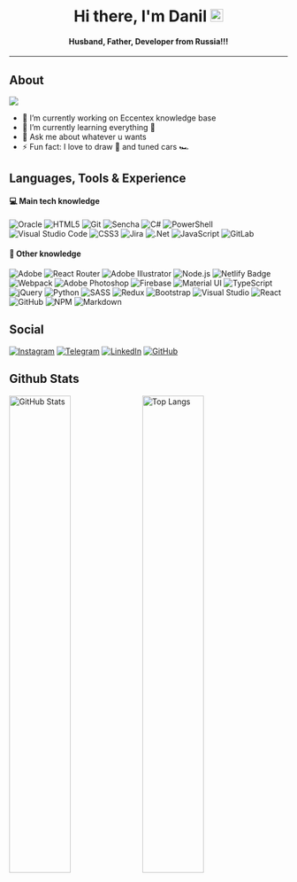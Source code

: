 <h1 align="center"> Hi there, I'm Danil <img src="https://raw.githubusercontent.com/MartinHeinz/MartinHeinz/master/wave.gif" width="23px"></h1>
<h4 align="center"> Husband, Father, Developer from Russia!!!</h4>

---

## About

![](https://komarev.com/ghpvc/?username=CrappyCodeMaker&style=flat)

- 🔭 I’m currently working on Eccentex knowledge base
- 🌱 I’m currently learning everything 🤯
- 💬 Ask me about whatever u wants
- ⚡ Fun fact: I love to draw 🎨 and tuned cars 🏎️

## Languages, Tools & Experience

#### 💻 Main tech knowledge

![Oracle](https://img.shields.io/badge/Oracle-F80000?logo=oracle&logoColor=white&style=flat)
![HTML5](https://img.shields.io/badge/HTML5-E34F26?logo=html5&logoColor=white&style=flat)
![Git](https://img.shields.io/badge/Git-F05032?logo=git&logoColor=white&style=flat)
![Sencha](https://img.shields.io/badge/Sencha-86BC40?logo=sencha&logoColor=white&style=flat)
![C#](https://img.shields.io/badge/c%23-%23239120.svg?style=for-the-badge&logo=c-sharp&logoColor=white&style=flat)
![PowerShell](https://img.shields.io/badge/PowerShell-5391FE?logo=powershell&logoColor=192534&color=0373b7&style=flat)
![Visual Studio Code](https://img.shields.io/badge/Visual%20Studio%20Code-007ACC?logo=visualstudiocode&logoColor=white&style=flat)
![CSS3](https://img.shields.io/badge/CSS3-1572B6?logo=css3&logoColor=white&style=flat)
![Jira](https://img.shields.io/badge/jira-%230A0FFF.svg?style=for-the-badge&logo=jira&logoColor=white&style=flat)
![.Net](https://img.shields.io/badge/.NET-5C2D91?style=for-the-badge&logo=.net&logoColor=white&style=flat)
![JavaScript](https://img.shields.io/badge/javascript-%23323330.svg?style=for-the-badge&logo=javascript&logoColor=%23F7DF1E&color=111&style=flat)
![GitLab](https://img.shields.io/badge/gitlab-%23181717.svg?style=for-the-badge&logo=gitlab&logoColor=white&color=111&style=flat)

#### 🧠 Other knowledge

![Adobe](https://img.shields.io/badge/Adobe-F00?logo=adobe&logoColor=white&style=flat)
![React Router](https://img.shields.io/badge/React_Router-CA4245?style=for-the-badge&logo=react-router&logoColor=white&style=flat)
![Adobe Illustrator](https://img.shields.io/badge/Adobe%20Illustrator-FF9A00?logo=adobeillustrator&logoColor=white&style=flat)
![Node.js](https://img.shields.io/badge/Node.js-393?logo=nodedotjs&logoColor=white&style=flat)
![Netlify Badge](https://img.shields.io/badge/Netlify-00C7B7?logo=netlify&logoColor=white&color=23bcb3&style=flat)
![Webpack](https://img.shields.io/badge/Webpack-8DD6F9?logo=webpack&logoColor=8acef2&color=1b74ba&style=flat)
![Adobe Photoshop](https://img.shields.io/badge/Adobe%20Photoshop-31A8FF?logo=adobephotoshop&logoColor=white&style=flat)
![Firebase](https://img.shields.io/badge/firebase-%23039BE5.svg?style=for-the-badge&logo=firebase&logoColor=ffbd2e&style=flat)
![Material UI](https://img.shields.io/badge/materialui-%230081CB.svg?style=for-the-badge&logo=material-ui&logoColor=white&style=flat)
![TypeScript](https://img.shields.io/badge/TypeScript-3178C6?logo=typescript&logoColor=white&style=flat)
![jQuery](https://img.shields.io/badge/jquery-%230769AD.svg?style=for-the-badge&logo=jquery&logoColor=white&style=flat)
![Python](https://img.shields.io/badge/python-%2314354C.svg?style=for-the-badge&logo=python&logoColor=ffc83d&color=3570a2&style=flat)
![SASS](https://img.shields.io/badge/SASS-hotpink.svg?style=for-the-badge&logo=SASS&logoColor=white&style=flat)
![Redux](https://img.shields.io/badge/redux-%23593d88.svg?style=for-the-badge&logo=redux&logoColor=white&style=flat)
![Bootstrap](https://img.shields.io/badge/bootstrap-%23563D7C.svg?style=for-the-badge&logo=bootstrap&logoColor=white&color=5a25a1&style=flat)
![Visual Studio](https://img.shields.io/badge/Visual%20Studio-5C2D91?logo=visualstudio&logoColor=white&style=flat)
![React](https://img.shields.io/badge/react-%2320232a.svg?style=for-the-badge&logo=react&logoColor=%2361DAFB&color=111&style=flat)
![GitHub](https://img.shields.io/badge/github-%23121011.svg?style=for-the-badge&logo=github&logoColor=7040AA&color=111&style=flat)
![NPM](https://img.shields.io/badge/NPM-%23000000.svg?style=for-the-badge&logo=npm&logoColor=white&color=111&style=flat)
![Markdown](https://img.shields.io/badge/Markdown-000?logo=markdown&logoColor=3193d4&color=111&style=flat)

## Social

[![Instagram](https://img.shields.io/badge/Instagram-%23E4405F.svg?style=for-the-badge&logo=Instagram&logoColor=white&style=flat)](https://www.instagram.com/danil_ej9)
[![Telegram](https://img.shields.io/badge/Telegram-2CA5E0?style=for-the-badge&logo=telegram&logoColor=white&style=flat)](https://t.me/RezniDa)
[![LinkedIn](https://img.shields.io/badge/linkedin-%230077B5.svg?style=for-the-badge&logo=linkedin&logoColor=white&style=flat)](https://www.linkedin.com/in/dani-dani)
[![GitHub](https://img.shields.io/badge/github-%23121011.svg?style=for-the-badge&logo=github&logoColor=7040AA&color=111&style=flat)](https://github.com/CrappyCodeMaker)

## Github Stats

<img src="https://github-readme-stats.vercel.app/api?username=CrappyCodeMaker&theme=nord&bg_color=DEG,22272E,313842,22272E&title_color=EEEEEE&text_color=a4b1be&icon_color=ffc83d&border_radius=10&line_height=30&include_all_commits=true&hide_border=true&hide_title=false&show_icons=true&count_private=true&hide=contribs,prs&custom_title=CrappyCodeMaker's+stats&hide_title=true" width="47%" alt="GitHub Stats"> <img src="https://github-readme-stats.vercel.app/api/top-langs/?username=CrappyCodeMaker&theme=nord&bg_color=DEG,22272E,313842,22272E&title_color=EEEEEE&text_color=a4b1be&icon_color=ffc83d&card_width=350&border_radius=10&line_height=25&hide_border=true&hide_title=false&show_icons=true&count_private=true&layout=compact&custom_title=Most+used+langs&hide_title=true" width="47%" alt="Top Langs">
